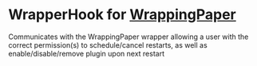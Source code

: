 # WrapperHook for [WrappingPaper](https://github.com/bmlzootown/WrappingPaper)
Communicates with the WrappingPaper wrapper allowing a user with the correct permission(s) to schedule/cancel restarts, as well as enable/disable/remove plugin upon next restart

